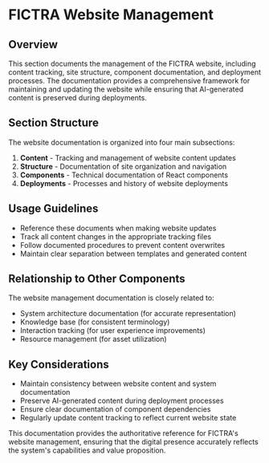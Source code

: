 # FICTRA Website Management

## Overview

This section documents the management of the FICTRA website, including content tracking, site structure, component documentation, and deployment processes. The documentation provides a comprehensive framework for maintaining and updating the website while ensuring that AI-generated content is preserved during deployments.

## Section Structure

The website documentation is organized into four main subsections:

1. **Content** - Tracking and management of website content updates
2. **Structure** - Documentation of site organization and navigation
3. **Components** - Technical documentation of React components
4. **Deployments** - Processes and history of website deployments

## Usage Guidelines

- Reference these documents when making website updates
- Track all content changes in the appropriate tracking files
- Follow documented procedures to prevent content overwrites
- Maintain clear separation between templates and generated content

## Relationship to Other Components

The website management documentation is closely related to:

- System architecture documentation (for accurate representation)
- Knowledge base (for consistent terminology)
- Interaction tracking (for user experience improvements)
- Resource management (for asset utilization)

## Key Considerations

- Maintain consistency between website content and system documentation
- Preserve AI-generated content during deployment processes
- Ensure clear documentation of component dependencies
- Regularly update content tracking to reflect current website state

This documentation provides the authoritative reference for FICTRA's website management, ensuring that the digital presence accurately reflects the system's capabilities and value proposition.
